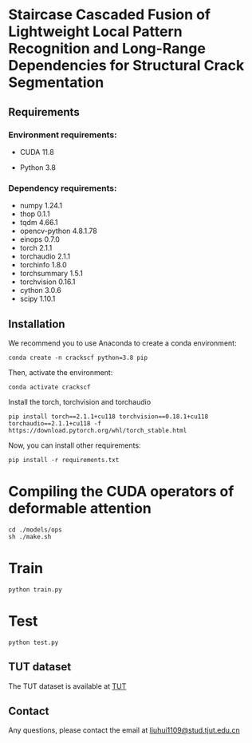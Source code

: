 # Staircase Cascaded Fusion of Lightweight Local Pattern Recognition and Long-Range Dependencies for Structural Crack Segmentation

## Requirements

### Environment requirements: 

- CUDA 11.8

- Python 3.8

### Dependency requirements: 

- numpy 1.24.1
- thop 0.1.1
- tqdm 4.66.1
- opencv-python 4.8.1.78
- einops 0.7.0
- torch  2.1.1
- torchaudio 2.1.1
- torchinfo 1.8.0
- torchsummary 1.5.1
- torchvision 0.16.1
- cython 3.0.6
- scipy 1.10.1

## Installation

We recommend you to use Anaconda to create a conda environment:

```
conda create -n crackscf python=3.8 pip
```

Then, activate the environment:

```
conda activate crackscf
```

Install the torch, torchvision and torchaudio

``````
pip install torch==2.1.1+cu118 torchvision==0.18.1+cu118 torchaudio==2.1.1+cu118 -f https://download.pytorch.org/whl/torch_stable.html
``````

Now, you can install other requirements:

``````
pip install -r requirements.txt
``````

# Compiling the CUDA operators of deformable attention

``````
cd ./models/ops
sh ./make.sh
``````

# Train

``````
python train.py
``````

# Test

``````
python test.py
``````

## TUT dataset

The TUT dataset is available at [TUT](https://github.com/Karl1109/TUT)

## Contact

Any questions, please contact the email at liuhui1109@stud.tjut.edu.cn
